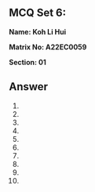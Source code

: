 ## MCQ Set 6:

**Name: Koh Li Hui**

**Matrix No: A22EC0059**

**Section: 01**

## Answer
1.
2.
3.
4.
5.
6.
7.
8.
9.
10.
